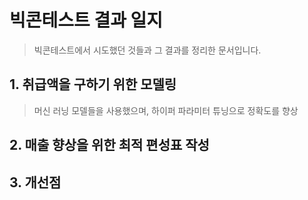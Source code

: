 # 빅콘테스트 결과 일지

> 빅콘테스트에서 시도했던 것들과 그 결과를 정리한 문서입니다. 

## 1. 취급액을 구하기 위한 모델링

> 머신 러닝 모델들을 사용했으며, 하이퍼 파라미터 튜닝으로 정확도를 향상

## 2. 매출 향상을 위한 최적 편성표 작성



## 3. 개선점

